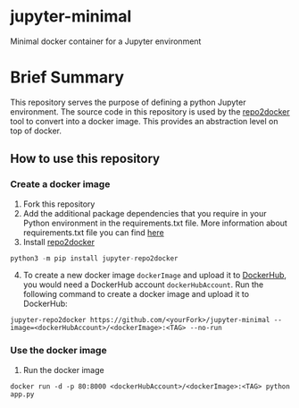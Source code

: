 # jupyter-minimal
Minimal docker container for a Jupyter environment

# Brief Summary
This repository serves the purpose of defining a python Jupyter environment. The source code in this repository is used by the [repo2docker](https://repo2docker.readthedocs.io/en/latest/) tool to convert into a docker image. This provides an abstraction level on top of docker.

## How to use this repository
### Create a docker image
1. Fork this repository
2. Add the additional package dependencies that you require in your Python environment in the requirements.txt file. More information about requirements.txt file you can find [here](https://pip.pypa.io/en/stable/user_guide/#requirements-files)
3. Install [repo2docker](https://repo2docker.readthedocs.io/en/latest/)
  ```python
  python3 -m pip install jupyter-repo2docker
  ```
4. To create a new docker image `dockerImage` and upload it to [DockerHub](https://hub.docker.com/), you would need a DockerHub account `dockerHubAccount`.  Run the following command to create a docker image and upload it to DockerHub:
  ```
  jupyter-repo2docker https://github.com/<yourFork>/jupyter-minimal --image=<dockerHubAccount>/<dockerImage>:<TAG> --no-run
  ```
  
### Use the docker image
1. Run the docker image
```
docker run -d -p 80:8000 <dockerHubAccount>/<dockerImage>:<TAG> python app.py
```
